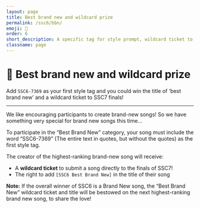 ```yaml
---
layout: page
title: Best brand new and wildcard prize
permalink: /ssc6/bbn/
emoji: 🎉
order: 6
short_description: A specific tag for style prompt, wildcard ticket to SSC7 finals!
classname: page
---
```


# 🎉 Best brand new and wildcard prize

Add `SSC6-7369` as your first style tag and you could win the title of ‘best brand new’ and a wildcard ticket to SSC7 finals!

___

We like encouraging participants to create brand-new songs! So we have something very special for brand new songs this time…

To participate in the “Best Brand New” category, your song must include the word “SSC6-7369” (The entire text in quotes, but without the quotes) as the first style tag.

The creator of the highest-ranking brand-new song will receive:

* A **wildcard ticket** to submit a song directly to the finals of SSC7!
* The right to add `[SSC6 Best Brand New]` in the title of their song

**Note:** If the overall winner of SSC6 is a Brand New song, the “Best Brand New” wildcard ticket and title will be bestowed on the next highest-ranking brand new song, to share the love!
